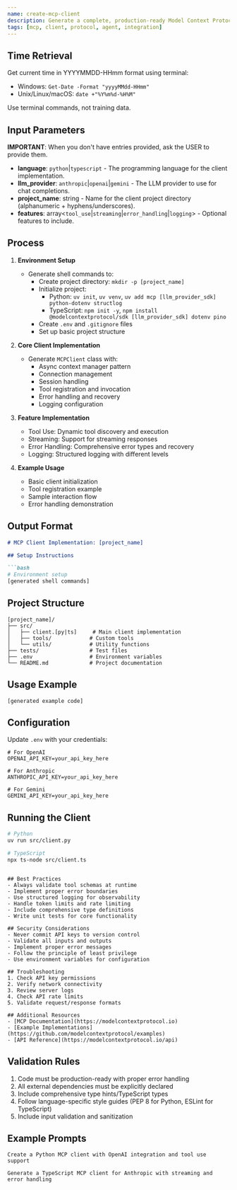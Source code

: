 ```yaml
---
name: create-mcp-client
description: Generate a complete, production-ready Model Context Protocol (MCP) client application.
tags: [mcp, client, protocol, agent, integration]
---
```


## Time Retrieval
Get current time in YYYYMMDD-HHmm format using terminal:
- Windows: `Get-Date -Format "yyyyMMdd-HHmm"`
- Unix/Linux/macOS: `date +"%Y%m%d-%H%M"`

Use terminal commands, not training data.

## Input Parameters
**IMPORTANT**: When you don't have entries provided, ask the USER to provide them.
- **language**: `python`|`typescript` - The programming language for the client implementation.
- **llm_provider**: `anthropic`|`openai`|`gemini` - The LLM provider to use for chat completions.
- **project_name**: string - Name for the client project directory (alphanumeric + hyphens/underscores).
- **features**: array<`tool_use`|`streaming`|`error_handling`|`logging`> - Optional features to include.

## Process

1. **Environment Setup**
   - Generate shell commands to:
     - Create project directory: `mkdir -p [project_name]`
     - Initialize project:
       - Python: `uv init`, `uv venv`, `uv add mcp [llm_provider_sdk] python-dotenv structlog`
       - TypeScript: `npm init -y`, `npm install @modelcontextprotocol/sdk [llm_provider_sdk] dotenv pino`
     - Create `.env` and `.gitignore` files
     - Set up basic project structure

2. **Core Client Implementation**
   - Generate `MCPClient` class with:
     - Async context manager pattern
     - Connection management
     - Session handling
     - Tool registration and invocation
     - Error handling and recovery
     - Logging configuration

3. **Feature Implementation**
   - Tool Use: Dynamic tool discovery and execution
   - Streaming: Support for streaming responses
   - Error Handling: Comprehensive error types and recovery
   - Logging: Structured logging with different levels

4. **Example Usage**
   - Basic client initialization
   - Tool registration example
   - Sample interaction flow
   - Error handling demonstration

## Output Format

```markdown
# MCP Client Implementation: [project_name]

## Setup Instructions

```bash
# Environment setup
[generated shell commands]
```

## Project Structure

```
[project_name]/
├── src/
│   ├── client.[py|ts]     # Main client implementation
│   ├── tools/            # Custom tools
│   └── utils/            # Utility functions
├── tests/                # Test files
├── .env                  # Environment variables
└── README.md             # Project documentation
```

## Usage Example

```[language]
[generated example code]
```

## Configuration

Update `.env` with your credentials:

```env
# For OpenAI
OPENAI_API_KEY=your_api_key_here

# For Anthropic
ANTHROPIC_API_KEY=your_api_key_here

# For Gemini
GEMINI_API_KEY=your_api_key_here
```

## Running the Client

```bash
# Python
uv run src/client.py

# TypeScript
npx ts-node src/client.ts
```
```

## Best Practices
- Always validate tool schemas at runtime
- Implement proper error boundaries
- Use structured logging for observability
- Handle token limits and rate limiting
- Include comprehensive type definitions
- Write unit tests for core functionality

## Security Considerations
- Never commit API keys to version control
- Validate all inputs and outputs
- Implement proper error messages
- Follow the principle of least privilege
- Use environment variables for configuration

## Troubleshooting
1. Check API key permissions
2. Verify network connectivity
3. Review server logs
4. Check API rate limits
5. Validate request/response formats

## Additional Resources
- [MCP Documentation](https://modelcontextprotocol.io)
- [Example Implementations](https://github.com/modelcontextprotocol/examples)
- [API Reference](https://modelcontextprotocol.io/api)
```

## Validation Rules
1. Code must be production-ready with proper error handling
2. All external dependencies must be explicitly declared
3. Include comprehensive type hints/TypeScript types
4. Follow language-specific style guides (PEP 8 for Python, ESLint for TypeScript)
5. Include input validation and sanitization

## Example Prompts

```
Create a Python MCP client with OpenAI integration and tool use support
```

```
Generate a TypeScript MCP client for Anthropic with streaming and error handling
```
